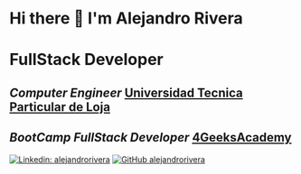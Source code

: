 # Hi there 👋 I'm  Alejandro Rivera
# FullStack Developer 
## _Computer Engineer_ [Universidad Tecnica Particular de Loja](https://www.utpl.edu.ec/)
## _BootCamp FullStack Developer_ [4GeeksAcademy](https://4geeksacademy.com/es/inicio)

[![Linkedin: alejandrorivera](https://img.shields.io/badge/-alejandrorivera-blue?style=flat-square&logo=Linkedin&logoColor=white&link=https://www.linkedin.com/in/alejandrorivera/)](https://www.linkedin.com/in/alejandro-rivera-acosta-a69716264/) [![GitHub alejandrorivera](https://img.shields.io/github/followers/alejandrorivera?label=follow&style=social)](https://github.com/AlejandroRivera2306)

